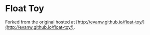 # Float Toy

Forked from the [original](https://github.com/evanw/float-toy) hosted at [http://evanw.github.io/float-toy/](http://evanw.github.io/float-toy/).
